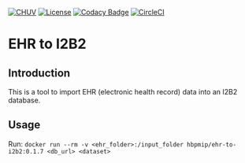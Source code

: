 [![CHUV](https://img.shields.io/badge/CHUV-LREN-AF4C64.svg)](https://www.unil.ch/lren/en/home.html) [![License](https://img.shields.io/badge/license-Apache--2.0-blue.svg)](https://github.com/LREN-CHUV/ehr-to-i2b2/blob/master/LICENSE) [![Codacy Badge](https://api.codacy.com/project/badge/Grade/6bfdbda51c0d41b1bf8de81ceeed5ca5)](https://www.codacy.com/app/mirco-nasuti/ehr-to-i2b2?utm_source=github.com&amp;utm_medium=referral&amp;utm_content=LREN-CHUV/ehr-to-i2b2&amp;utm_campaign=Badge_Grade) [![CircleCI](https://circleci.com/gh/LREN-CHUV/ehr-to-i2b2.svg?style=svg)](https://circleci.com/gh/LREN-CHUV/ehr-to-i2b2)

# EHR to I2B2

## Introduction

This is a tool to import EHR (electronic health record) data into an I2B2 database.

## Usage

Run:
`docker run --rm -v <ehr_folder>:/input_folder hbpmip/ehr-to-i2b2:0.1.7 <db_url> <dataset>`
